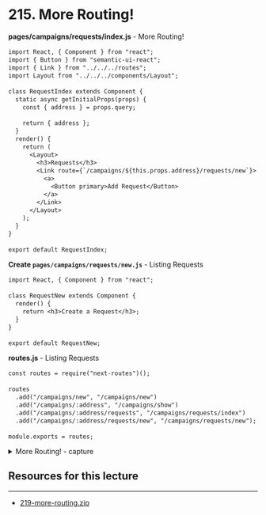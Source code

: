 # 215. More Routing!

**pages/campaigns/requests/index.js** - More Routing!
```
import React, { Component } from "react";
import { Button } from "semantic-ui-react";
import { Link } from "../../../routes";
import Layout from "../../../components/Layout";

class RequestIndex extends Component {
  static async getInitialProps(props) {
    const { address } = props.query;

    return { address };
  }
  render() {
    return (
      <Layout>
        <h3>Requests</h3>
        <Link route={`/campaigns/${this.props.address}/requests/new`}>
          <a>
            <Button primary>Add Request</Button>
          </a>
        </Link>
      </Layout>
    );
  }
}

export default RequestIndex;
```

**Create `pages/campaigns/requests/new.js`** - Listing Requests
```
import React, { Component } from "react";

class RequestNew extends Component {
  render() {
    return <h3>Create a Request</h3>;
  }
}

export default RequestNew;
```

**routes.js** - Listing Requests
```
const routes = require("next-routes")();

routes
  .add("/campaigns/new", "/campaigns/new")
  .add("/campaigns/:address", "/campaigns/show")
  .add("/campaigns/:address/requests", "/campaigns/requests/index")
  .add("/campaigns/:address/requests/new", "/campaigns/requests/new");

module.exports = routes;
```

<details>
  <summary>More Routing! - capture</summary>

![215.1_More-Routing!.png](../imgs/215.1_More-Routing!.png)
---
</details>

##  Resources for this lecture

---

-   [219-more-routing.zip](https://beatlesm.s3.us-west-1.amazonaws.com/ethereum-and-solidity-complete-developer-guide/219-more-routing.zip)